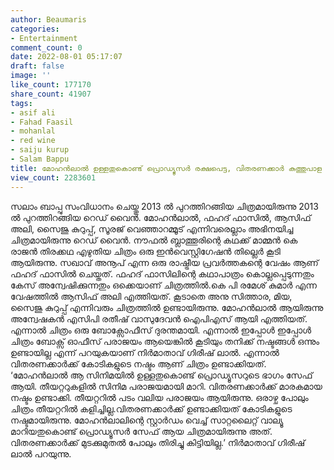 ```yaml
---
author: Beaumaris
categories:
- Entertainment
comment_count: 0
date: 2022-08-01 05:17:07
draft: false
image: ''
like_count: 177170
share_count: 41907
tags:
- asif ali
- Fahad Faasil
- mohanlal
- red wine
- saiju kurup
- Salam Bappu
title: മോഹൻലാൽ ഉള്ളതുകൊണ്ട് പ്രൊഡ്യൂസർ രക്ഷപെട്ട, വിതരണക്കാർ കുത്തുപാള എടുത്ത ചിത്രം
view_count: 2283601
---
```


സലാം ബാപ്പു സംവിധാനം ചെയ്തു 2013 ൽ പുറത്തിറങ്ങിയ ചിത്രമായിരുന്നു 2013 ൽ പുറത്തിറങ്ങിയ റെഡ് വൈൻ. മോഹൻലാൽ, ഫഹദ് ഫാസിൽ, ആസിഫ് അലി, സൈജു കുറുപ്പ്, സൂരജ് വെഞ്ഞാറമ്മൂട് എന്നിവരെല്ലാം അഭിനയിച്ച ചിത്രമായിരുന്നു റെഡ് വൈൻ. നൗഫൽ ബ്ലാത്തൂരിന്റെ കഥക്ക് മാമ്മൻ കെ രാജൻ തിരക്കഥ എഴുതിയ ചിത്രം ഒരു ഇൻവെസ്റ്റിഗേഷൻ തില്ലെർ കൂടി ആയിരുന്നു. സഖാവ് അനൂപ് എന്ന ഒരു രാഷ്ട്രീയ പ്രവർത്തകന്റെ വേഷം ആണ് ഫഹദ് ഫാസിൽ ചെയ്തത്. ഫഹദ് ഫാസിലിന്റെ കഥാപാത്രം കൊല്ലപ്പെടുന്നതും കേസ് അന്വേഷിക്കുന്നതും ഒക്കെയാണ് ചിത്രത്തിൽ.കെ പി രമേശ് കുമാർ എന്ന വേഷത്തിൽ ആസിഫ് അലി എത്തിയത്. കൂടാതെ അനു സിത്താര, മിയ, സൈജു കുറുപ്പ് എന്നിവരും ചിത്രത്തിൽ ഉണ്ടായിരുന്നു. മോഹൻലാൽ ആയിരുന്നു അന്വേഷകൻ എസിപി രതീഷ് വാസുദേവൻ ഐപിഎസ് ആയി എത്തിയത്. എന്നാൽ ചിത്രം ഒരു ബോക്സോഫീസ് ദുരന്തമായി. എന്നാൽ ഇപ്പോൾ ഇപ്പോൾ ചിത്രം ബോക്സ് ഓഫീസ് പരാജയം ആയെങ്കിൽ കൂടിയും തനിക്ക് നഷ്ടങ്ങൾ ഒന്നും ഉണ്ടായില്ല എന്ന് പറയുകയാണ് നിർമാതാവ് ഗിരീഷ് ലാൽ. എന്നാൽ വിതരണക്കാർക്ക് കോടികളുടെ നഷ്ടം ആണ് ചിത്രം ഉണ്ടാക്കിയത്. ‘മോഹൻലാൽ ആ സിനിമയിൽ ഉള്ളതുകൊണ്ട് പ്രൊഡ്യൂസറുടെ ഭാഗം സേഫ് ആയി. തീയറ്ററുകളിൽ സിനിമ പരാജയമായി മാറി. വിതരണക്കാർക്ക് മാരകമായ നഷ്ടം ഉണ്ടാക്കി. തീയറ്ററിൽ പടം വലിയ പരാജയം ആയിരുന്നു. ഒരാഴ്ച പോലും ചിത്രം തീയറ്ററിൽ കളിച്ചില്ല.വിതരണക്കാർക്ക് ഉണ്ടാക്കിയത് കോടികളുടെ നഷ്ടമായിരുന്നു. മോഹൻലാലിന്റെ സ്റ്റാർഡം വെച്ച് സാറ്റലൈറ്റ് വാല്യൂ മാറിയതുകൊണ്ട് പ്രൊഡ്യൂസർ സേഫ് ആയ ചിത്രമായിരുന്നു അത്. വിതരണക്കാർക്ക് മുടക്കുമുതൽ പോലും തിരിച്ചു കിട്ടിയില്ല.’ നിർമാതാവ് ഗിരീഷ് ലാൽ പറയുന്നു.